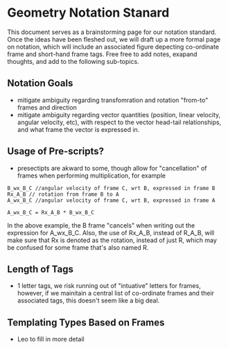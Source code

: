 # Geometry Notation Stanard

This document serves as a brainstorming page for our notation standard.  Once the ideas have been fleshed out, we will draft up a more formal page on notation, which will include an associated figure depecting co-ordinate frame and short-hand frame tags.  Free free to add notes, exapand thoughts, and add to the following sub-topics.

## Notation Goals
* mitigate ambiguity regarding transfomration and rotation "from-to" frames and direction
* mitigate ambiguity regarding vector quantities (position, linear velocity, angular velocity, etc), with respect to the vector head-tail relationships, and what frame the vector is expressed in.

## Usage of Pre-scripts?
* presectipts are akward to some, though allow for "cancellation" of frames when performing multiplication, for example

```
B_wx_B_C //angular velocity of frame C, wrt B, expressed in frame B
Rx_A_B // rotation from frame B to A
A_wx_B_C //angular velocity of frame C, wrt B, expressed in frame A

A_wx_B_C = Rx_A_B * B_wx_B_C

```
In the above example, the B frame "cancels" when writing out the expression for A_wx_B_C.  Also, the use of Rx_A_B, instead of R_A_B, will make sure that Rx is denoted as the rotation, instead of just R, which may be confused for some frame that's also named R. 

## Length of Tags
* 1 letter tags, we risk running out of "intuative" letters for frames, however, if we mainitain a central list of co-ordinate frames and their associated tags, this doesn't seem like a big deal. 

## Templating Types Based on Frames
* Leo to fill in more detail
